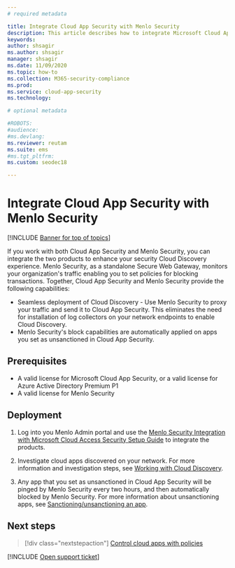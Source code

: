```yaml
---
# required metadata

title: Integrate Cloud App Security with Menlo Security
description: This article describes how to integrate Microsoft Cloud App Security with Menlo Security for seamless Cloud Discovery and automated block of unsanctioned apps.
keywords:
author: shsagir
ms.author: shsagir
manager: shsagir
ms.date: 11/09/2020
ms.topic: how-to
ms.collection: M365-security-compliance
ms.prod:
ms.service: cloud-app-security
ms.technology:

# optional metadata

#ROBOTS:
#audience:
#ms.devlang:
ms.reviewer: reutam
ms.suite: ems
#ms.tgt_pltfrm:
ms.custom: seodec18

---
```

# Integrate Cloud App Security with Menlo Security

[!INCLUDE [Banner for top of topics](includes/banner.md)]

If you work with both Cloud App Security and Menlo Security, you can integrate the two products to enhance your security Cloud Discovery experience. Menlo Security, as a standalone Secure Web Gateway, monitors your organization's traffic enabling you to set policies for blocking transactions. Together, Cloud App Security and Menlo Security provide the following capabilities:

- Seamless deployment of Cloud Discovery - Use Menlo Security to proxy your traffic and send it to Cloud App Security. This eliminates the need for installation of log collectors on your network endpoints to enable Cloud Discovery.
- Menlo Security's block capabilities are automatically applied on apps you set as unsanctioned in Cloud App Security.

## Prerequisites

- A valid license for Microsoft Cloud App Security, or a valid license for Azure Active Directory Premium P1
- A valid license for Menlo Security

## Deployment

1. Log into you Menlo Admin portal and use the [Menlo Security Integration with Microsoft Cloud Access Security Setup Guide](https://admin.menlosecurity.com/docs/guides/web_admin_settings_casb.html?highlight=microsoft) to integrate the products.

1. Investigate cloud apps discovered on your network. For more information and investigation steps, see [Working with Cloud Discovery](working-with-cloud-discovery-data.md).
1. Any app that you set as unsanctioned in Cloud App Security will be pinged by Menlo Security every two hours, and then automatically blocked by Menlo Security. For more information about unsanctioning apps, see [Sanctioning/unsanctioning an app](governance-discovery.md#BKMK_SanctionApp).

## Next steps

> [!div class="nextstepaction"]
> [Control cloud apps with policies](control-cloud-apps-with-policies.md)

[!INCLUDE [Open support ticket](includes/support.md)]
